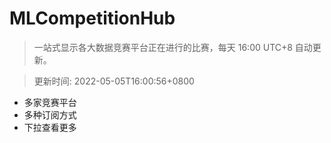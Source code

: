 # MLCompetitionHub

> 一站式显示各大数据竞赛平台正在进行的比赛，每天 16:00 UTC+8 自动更新。
  
> 更新时间: 2022-05-05T16:00:56+0800 

* 多家竞赛平台
* 多种订阅方式
* 下拉查看更多